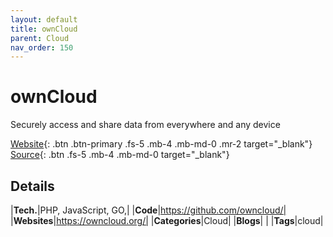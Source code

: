 ```yaml
---
layout: default
title: ownCloud
parent: Cloud
nav_order: 150
---
```


# ownCloud

Securely access and share data from everywhere and any device

[Website](https://owncloud.org/){: .btn .btn-primary .fs-5 .mb-4 .mb-md-0 .mr-2 target="_blank"} 
[Source](https://github.com/owncloud/){: .btn .fs-5 .mb-4 .mb-md-0 target="_blank"}

## Details

|**Tech.**|PHP, JavaScript, GO,|
|**Code**|https://github.com/owncloud/|
|**Websites**|https://owncloud.org/|
|**Categories**|Cloud|
|**Blogs**| |
|**Tags**|cloud|
